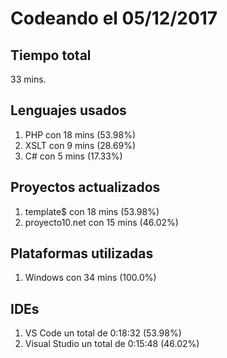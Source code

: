 # Codeando el 05/12/2017

## Tiempo total
33 mins.

## Lenguajes usados
1. PHP con 18 mins (53.98%)
1. XSLT con 9 mins (28.69%)
1. C# con 5 mins (17.33%)

## Proyectos actualizados
1. template$ con 18 mins (53.98%)
1. proyecto10.net con 15 mins (46.02%)

## Plataformas utilizadas
1. Windows con 34 mins (100.0%)

## IDEs
1. VS Code un total de 0:18:32 (53.98%)
1. Visual Studio un total de 0:15:48 (46.02%)
